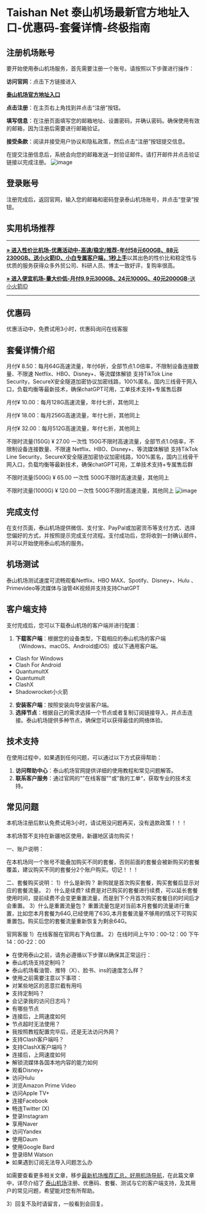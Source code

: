 # Taishan Net 泰山机场最新官方地址入口-优惠码-套餐详情-终极指南

##  注册机场账号

要开始使用泰山机场服务，首先需要注册一个账号。请按照以下步骤进行操作：

**访问官网**：点击下方链接进入

[ **泰山机场官方地址入口**](https://jpcdn.ts2025.top/register?code=Xi2o2Wpu)

**点击注册**：在主页右上角找到并点击“注册”按钮。

 **填写信息**：在注册页面填写您的邮箱地址、设置密码，并确认密码。确保使用有效的邮箱，因为注册后需要进行邮箱验证。
 
 **接受条款**：阅读并接受用户协议和隐私政策，然后点击“注册”按钮提交信息。

在提交注册信息后，系统会向您的邮箱发送一封验证邮件。请打开邮件并点击验证链接以完成注册。
![image](https://github.com/user-attachments/assets/5d08e354-3ea1-469b-95fa-3c8d15f674b7)

##  登录账号
注册完成后，返回官网，输入您的邮箱和密码登录泰山机场账号，并点击“登录”按钮。

##  实用机场推荐
* * *

[**» 进入性价比机场-优惠活动中-高速/稳定/推荐-年付58元600GB、88元2300GB、送小火箭ID、小白专属客户端，1秒上手**](https://HH.silos.top/lepl/sxdxZeA8VV)以其出色的性价比和稳定性与优质的服务获得众多外贸公司、科研人员、博主一致好评，复购率很高。

[**» 进入便宜机场-量大价低-月付9.9元300GB、24元1000G、40元2000GB**-送小火箭ID](https://JJ.silos.top/cheap/ew8KhPafvG)

* * *
##  优惠码
优惠活动中，免费试用3小时，优惠码询问在线客服
##  套餐详情介绍

月付¥ 8.50：每月64G高速流量，年付6折，全部节点1.0倍率，不限制设备连接数量、不限速 Netflix、HBO、Disney+、等流媒体解锁 支持TikTok Line Security，SecureX安全隧道加密协议加密线路，100%匿名，国内三线骨干网入口，负载均衡等最新技术，确保chatGPT可用，工单技术支持+专属售后群

月付¥ 10.00：每月128G高速流量，年付七折，其他同上

月付¥ 18.00：每月256G高速流量，年付七折，其他同上

月付¥ 32.00：每月512G高速流量，年付七折，其他同上


不限时流量(150G) ¥ 27.00 一次性  150G不限时高速流量，全部节点1.0倍率，不限制设备连接数量、不限速 Netflix、HBO、Disney+、等流媒体解锁 支持TikTok Line Security，SecureX安全隧道加密协议加密线路，100%匿名，国内三线骨干网入口，负载均衡等最新技术，确保chatGPT可用，工单技术支持+专属售后群

不限时流量(500G) ¥ 65.00 一次性  500G不限时高速流量，其他同上

不限时流量(1000G) ¥ 120.00 一次性  500G不限时高速流量，其他同上
![image](https://github.com/user-attachments/assets/253a436d-4e6f-4b59-ac6d-cc2d1d0d2efc)

## 完成支付

在支付页面，泰山机场提供微信、支付宝、PayPal或加密货币等支付方式、选择您偏好的方式，并按照提示完成支付流程。支付成功后，您将收到一封确认邮件，并可以开始使用泰山机场的服务。

##  机场测试

泰山机场测试速度可流畅观看Netflix、HBO MAX、Spotify、Disney+、Hulu 、Primevideo等流媒体与油管4K视频并支持支持ChatGPT



## 客户端支持
支付完成后，您可以下载泰山机场的客户端并进行配置：
 1. **下载客户端**：根据您的设备类型，下载相应的泰山机场的客户端（Windows、macOS、Android或iOS）或以下通用客户端。
- Clash for Windows
- Clash For Android
- QuantumultX
- Quantumult
- ClashX
- Shadowrocket小火箭
2. **安装客户端**：按照安装向导安装客户端。
3. **选择节点**：根据自己的需求选择一个节点或者复制订阅链接导入，并点击连接。泰山机场提供多种节点，确保您可以获得最佳的网络体验。
## 技术支持

在使用过程中，如果遇到任何问题，可以通过以下方式获得帮助：

1. **访问帮助中心**：泰山机场官网提供详细的使用教程和常见问题解答。
2. **联系客户服务**：通过官网的""在线客服""或”我的工单“，获取专业的技术支持。


## 常见问题

本机场注册后默认免费试用3小时，请试用没问题再买，没有退款政策！！！

本机场暂不支持在新疆地区使用，新疆地区请勿购买！

一、账户说明：

在本机场同一个账号不能叠加购买不同的套餐，否则前面的套餐会被新购买的套餐覆盖，建议购买不同的套餐分2个账户购买。切记！！！

二、套餐购买说明：
 1）什么是新购？
新购就是首次购买套餐，购买套餐后显示对应的套餐流量。
 2）什么是续费?
续费是对已购买的套餐进行续费，可以延长套餐使用时间，提前续费不会变更重置流量，而是到下个月首次购买套餐日的时间后才会重置。
3）什么是重置流量包？
重置流量包是对当前本月套餐的流量进行重置，比如您本月套餐为64G,已经使用了63G,本月套餐流量不够用的情况下可购买重置包。购买后您的套餐流量重新恢复为剩余64G。



官网客服
1）在线客服在官网右下角位置。
2）在线时间上午10：00-12：00  下午14：00-22：00
<section><details><summary>在使用泰山之前，请务必遵循以下步骤以确保其正常运行：</summary>

退出其他代理软件：在启动泰山前，确保已经完全退出任何其他代理软件，以避免冲突。
卸载浏览器内的代理插件：如果浏览器中安装了代理插件（如谷歌访问助手等），请将其卸载，以防干扰泰山的功能。
重启设备：为了确保所有设置生效并清理潜在的缓存问题，建议在完成上述步骤后重新启动您的设备。
</details><details><summary> 泰山机场支持定制吗？</summary> 支持套餐定制，可选定制套餐及企业套餐，请咨询客服使用定制功能。

</details></section><section><details><summary> 泰山机场看油管、推特（X）、脸书、ins的速度怎么样？</summary>开启 泰山机场的订阅链接后，可以快速访问油管、推特（X）、脸书、ins等外网门户。

</details></section><section><details><summary>使用之前需要注意以下事项：</summary>关闭其他代理服务：在使用 泰山之前，必须完全关闭所有其他正在运行的代理服务，以避免冲突和干扰；

移除代理插件：检查并移除浏览器中的任何代理插件，例如谷歌访问助手等，以确保 泰山能够顺利工作；

重启电脑：建议在进行以上操作后重启电脑，以确保所有更改生效，并为 泰山提供一个干净的运行环境。

</details></section><section><details><summary>对某些地区的恶意拦截有用吗</summary> 泰山的订阅链接会快速绕行全球各大节点，达到突破封锁的目的。

</details></section><section><details><summary>支持定制吗？</summary>请咨询 泰山的客服使用定制功能。如果你的订单较大，通常下都会支持套餐定制。

</details></section><section><details><summary>会记录我的访问日志吗？</summary> 泰山机场不记录用户的访问日志。

</details></section><section><details><summary>有哪些节点</summary> 泰山的节点资源覆盖亚洲、欧洲、美洲与大洋洲主要核心网络

</details></section><section><details><summary>连接后，上网速度如何</summary> 泰山购入全球频宽线路，借由这些高优先级少拥塞的线路，您可加速传送数据，大大提高上网速度。

</details></section><section><details><summary>节点超时无法使用？</summary>一般出现无法使用的情况多为本地的网络出现了状况。请先检查本地网络环境，确定无误后，尝试更新订阅链接。我们建议用户在 泰山机场客户端中设置订阅链接定时更新。

</details></section><section><details><summary>我按照教程配置完毕后，还是无法访问外网？</summary>1、请先同步你的系统时间。

2、检查你的游览器是否有代理插件，如果有的话请卸载。

3、然后将软件调成直连模式。

4、重启你的设备，在进行尝试。

</details></section><section><details><summary>支持Clash客户端吗？</summary>请查看上方 泰山机场客户端支持版块；Clash作为通用客户端，其使用方法为：复制 泰山的订阅链接，点击导入，选择满意的节点即可访问外网，详情请查看Clash使用教程

</details></section><section><details><summary>支持ClashX客户端吗？</summary>请查看上方 泰山机场客户端支持版块；ClashX作为通用客户端，其使用方法为：复制 泰山的订阅链接，点击导入，选择满意的节点即可访问外网，详情请查看ClashX使用教程

</details></section><section><details><summary>连接后，上网速度如何</summary> 泰山购入全球各地频宽线路，借由这些高优先级少拥塞的线路，您可加速传送数据，大大提高上网速度。

</details></section><section><details><summary>解锁流媒体各国本地内容的能力如何</summary>很多精彩本地内容不对境外访客开放， 泰山借由遍布主要市场的中转节点，为您解锁世界各地本地音乐电影点播、电视直播服务。

</details></section><section><details><summary>观看Disney+</summary>通过 泰山机场，你可以观看Disney+上的内容，前往Disney+官网，即可欣赏迪士尼、皮克斯、漫威、星球大战和国家地理的精彩节目。

</details></section><section><details><summary>访问Hulu</summary>你可以轻松访问Hulu，只需复制 泰山的订阅链接，前往Hulu官网，即可观看最新电视剧、电影、原创内容和直播电视服务。

</details></section><section><details><summary>浏览Amazon Prime Video</summary> 泰山让你轻松浏览Amazon Prime Video，前往Prime Video官网，即可享受丰富的电影、电视剧、纪录片及原创节目。

</details></section><section><details><summary>访问Apple TV+</summary>通过 泰山机场，你可以访问Apple TV+，前往Apple TV+官网，即可观看原创电视剧、电影和纪录片。

</details></section><section><details><summary>连接Facebook</summary>使用 泰山，你可以连接Facebook，前往Facebook官网，即可创建个人资料、分享照片、发送消息和加入群组。

</details></section><section><details><summary>畅连Twitter (X)</summary> 泰山机场让你轻松畅连Twitter (X)，前往Twitter官网，即可发布280字符的短消息（推文）进行即时信息分享和交流。

</details></section><section><details><summary>登录Instagram</summary>通过 泰山，你可以登录Instagram，前往Instagram官网，即可发布带有滤镜的图片和短视频。

</details></section><section><details><summary>享用Naver</summary>使用 泰山机场，你可以享用Naver，前往Naver官网，即可享受新闻、博客、百科、地图、邮件等服务。

</details></section><section><details><summary>访问Yandex</summary>通过 泰山，你可以访问Yandex，前往Yandex官网，即可获取新闻、地图、邮箱等服务。

</details></section><section><details><summary>使用Daum</summary>使用 泰山机场，你可以使用Daum，前往Daum官网，即可获取新闻、博客、邮箱、地图等多种服务。

</details></section><section><details><summary>使用Google Bard</summary>使用 泰山机场，您可以使用Google Bard，这是一款集成于Google产品中的强大语言模型。通过它，您可以体验智能对话、文本生成和理解功能，轻松处理各种语言任务。

</details></section><section><details><summary>登录IBM Watson</summary>通过 泰山机场，您可以轻松登录IBM Watson，这是一款全面的人工智能平台。它提供自然语言处理、机器学习和数据分析等服务，广泛应用于医疗、金融等领域。

</details></section><section><details><summary>如果遇到订阅无法导入问题怎么办</summary>如果出现订阅导入错误，1，请确保您的客户端是否支持 泰山机场？详情进入上方客户端版块查看；2，请尝试挂个其他梯子的全局进行下拉订阅；3，在浏览器中打开订阅地址并另存为yaml格式的后缀文件，进行本地导入客户端进行使用！

</details></section>

如需要查看更多相关文章，移步[最新机场推荐汇总，好用机场导航](https://github.com/jichangdaohangzhan/jichanghuizong)，在此篇文章中，详尽介绍了 [泰山机场](https://www.jichang8.com/ji-chang-guide/tai-shan-ji-chang.html)注册、优惠码、套餐、测试与它的客户端支持，及其用户的常见问题，希望能对您有所帮助。










3）回复不及时请留言，一般看到会回复。

